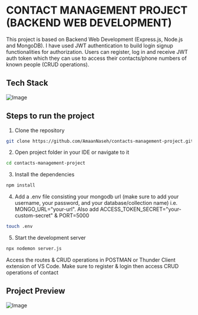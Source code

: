# CONTACT MANAGEMENT PROJECT (BACKEND WEB DEVELOPMENT)

This project is based on Backend Web Development (Express.js, Node.js and MongoDB). I have used JWT authentication to build login signup functionalities for authorization. Users can register, log in and receive JWT auth token which they can use to access their contacts/phone numbers of known people (CRUD operations).

## Tech Stack

![Image](https://github.com/user-attachments/assets/366ed64e-6dae-48bd-ba5f-1a98af681917)

## Steps to run the project

1. Clone the repository

```bash
git clone https://github.com/AmaanNaseh/contacts-management-project.git
```

2. Open project folder in your IDE or navigate to it

```bash
cd contacts-management-project
```

3. Install the dependencies

```bash
npm install
```

4. Add a .env file consisting your mongodb url (make sure to add your username, your password, and your database/collection name) i.e. MONGO_URL="your-url". Also add ACCESS_TOKEN_SECRET="your-custom-secret" & PORT=5000

```bash
touch .env
```

5. Start the development server

```bash
npx nodemon server.js
```

Access the routes & CRUD operations in POSTMAN or Thunder Client extension of VS Code. Make sure to register & login then access CRUD operations of contact

## Project Preview

![Image](https://github.com/user-attachments/assets/a88bf536-b9f7-408f-aa51-4d514f367b89)
